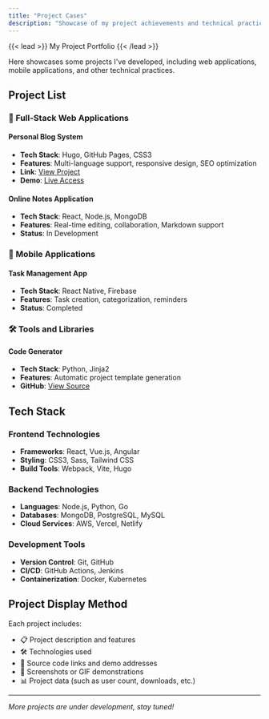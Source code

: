 ```yaml
---
title: "Project Cases"
description: "Showcase of my project achievements and technical practices"
---
```


{{< lead >}}
My Project Portfolio
{{< /lead >}}

Here showcases some projects I've developed, including web applications, mobile applications, and other technical practices.

## Project List

### 🚀 Full-Stack Web Applications

#### Personal Blog System
- **Tech Stack**: Hugo, GitHub Pages, CSS3
- **Features**: Multi-language support, responsive design, SEO optimization
- **Link**: [View Project](https://github.com/arkin-developer/blog)
- **Demo**: [Live Access](https://arkin-developer.github.io/blog)

#### Online Notes Application
- **Tech Stack**: React, Node.js, MongoDB
- **Features**: Real-time editing, collaboration, Markdown support
- **Status**: In Development

### 📱 Mobile Applications

#### Task Management App
- **Tech Stack**: React Native, Firebase
- **Features**: Task creation, categorization, reminders
- **Status**: Completed

### 🛠️ Tools and Libraries

#### Code Generator
- **Tech Stack**: Python, Jinja2
- **Features**: Automatic project template generation
- **GitHub**: [View Source](https://github.com/yourusername/code-generator)

## Tech Stack

### Frontend Technologies
- **Frameworks**: React, Vue.js, Angular
- **Styling**: CSS3, Sass, Tailwind CSS
- **Build Tools**: Webpack, Vite, Hugo

### Backend Technologies
- **Languages**: Node.js, Python, Go
- **Databases**: MongoDB, PostgreSQL, MySQL
- **Cloud Services**: AWS, Vercel, Netlify

### Development Tools
- **Version Control**: Git, GitHub
- **CI/CD**: GitHub Actions, Jenkins
- **Containerization**: Docker, Kubernetes

## Project Display Method

Each project includes:
- 📋 Project description and features
- 🛠️ Technologies used
- 🔗 Source code links and demo addresses
- 📱 Screenshots or GIF demonstrations
- 📊 Project data (such as user count, downloads, etc.)

---

*More projects are under development, stay tuned!*
